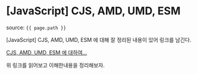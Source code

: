 # [JavaScript] CJS, AMD, UMD, ESM

source: `{{ page.path }}`

[JavaScript] CJS, AMD, UMD, ESM 에 대해 잘 정리된 내용이 있어
링크를 남긴다.

<a href="https://beomy.github.io/tech/javascript/cjs-amd-umd-esm/" target="_blank">CJS, AMD, UMD, ESM 에 대하여...</a>

위 링크를 읽어보고 이해한내용을 정리해보자.